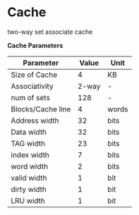 # Cache
two-way set associate cache 

**Cache Parameters**

| Parameter         | Value | Unit  |
| ----------------- | ----- | ----- |
| Size of Cache     | 4     | KB    |
| Associativity     | 2-way | -     |
| num of sets       | 128   | -     |
| Blocks/Cache line | 4     | words |
| Address width     | 32    | bits  |
| Data width        | 32    | bits  |
| TAG width         | 23    | bits  |
| index width       | 7     | bits  |
| word  width       | 2     | bits  |
| valid width       | 1     | bit   |
| dirty width       | 1     | bit   |
| LRU width         | 1     | bit   |
